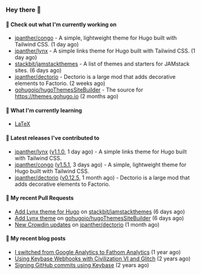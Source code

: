 ### Hey there 👋

#### 👷 Check out what I'm currently working on

- [jpanther/congo](https://github.com/jpanther/congo) - A simple, lightweight theme for Hugo built with Tailwind CSS. (1 day ago)
- [jpanther/lynx](https://github.com/jpanther/lynx) - A simple links theme for Hugo built with Tailwind CSS. (1 day ago)
- [stackbit/jamstackthemes](https://github.com/stackbit/jamstackthemes) - A list of themes and starters for JAMstack sites. (6 days ago)
- [jpanther/dectorio](https://github.com/jpanther/dectorio) - Dectorio is a large mod that adds decorative elements to Factorio. (2 weeks ago)
- [gohugoio/hugoThemesSiteBuilder](https://github.com/gohugoio/hugoThemesSiteBuilder) - The source for https://themes.gohugo.io (2 months ago)

#### 🌱 What I'm currently learning
- [LaTeX](https://www.latex-project.org)

#### 🔭 Latest releases I've contributed to

- [jpanther/lynx](https://github.com/jpanther/lynx) ([v1.1.0](https://github.com/jpanther/lynx/releases/tag/v1.1.0), 1 day ago) - A simple links theme for Hugo built with Tailwind CSS.
- [jpanther/congo](https://github.com/jpanther/congo) ([v1.5.1](https://github.com/jpanther/congo/releases/tag/v1.5.1), 3 days ago) - A simple, lightweight theme for Hugo built with Tailwind CSS.
- [jpanther/dectorio](https://github.com/jpanther/dectorio) ([v0.12.5](https://github.com/jpanther/dectorio/releases/tag/v0.12.5), 1 month ago) - Dectorio is a large mod that adds decorative elements to Factorio.

#### 🔨 My recent Pull Requests

- [Add Lynx theme for Hugo](https://github.com/stackbit/jamstackthemes/pull/266) on [stackbit/jamstackthemes](https://github.com/stackbit/jamstackthemes) (6 days ago)
- [Add Lynx theme](https://github.com/gohugoio/hugoThemesSiteBuilder/pull/86) on [gohugoio/hugoThemesSiteBuilder](https://github.com/gohugoio/hugoThemesSiteBuilder) (6 days ago)
- [New Crowdin updates](https://github.com/jpanther/dectorio/pull/209) on [jpanther/dectorio](https://github.com/jpanther/dectorio) (1 month ago)

#### 📜 My recent blog posts

- [I switched from Google Analytics to Fathom Analytics](https://jamespanther.com/writings/i-switched-from-google-analytics-to-fathom-analytics/) (1 year ago)
- [Using Keybase Webhooks with Civilization VI and Glitch](https://jamespanther.com/writings/using-keybase-webhooks-with-civilization-vi/) (2 years ago)
- [Signing GitHub commits using Keybase](https://jamespanther.com/writings/signing-github-commits-using-keybase/) (2 years ago)
